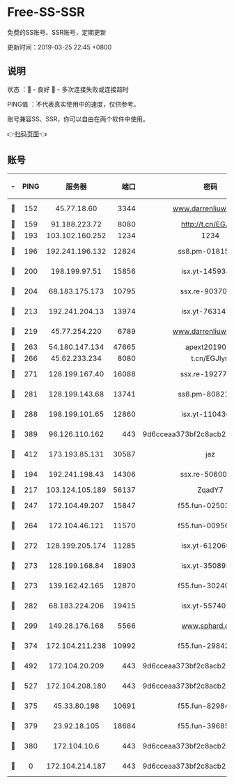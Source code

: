 # Free-SS-SSR

免费的SS账号、SSR账号，定期更新

更新时间：2019-03-25 22:45 +0800

## 说明

状态     ：🙂 - 良好 🙁 - 多次连接失败或连接超时

PING值   ：不代表真实使用中的速度，仅供参考。

账号兼容SS、SSR，你可以自由在两个软件中使用。

👉[扫码页面](https://liesauer.github.io/Free-SS-SSR/)👈

## 账号

|-|PING|服务器|端口|密码|加密方式|区域|
|:----:|:----:|:-----:|-----:|:----:|:----:|:----:|
|🙂|152|45.77.18.60|3344|www.darrenliuwei.com|aes-256-cfb|JP|
|🙂|159|91.188.223.72|8080|http://t.cn/EGJIyrl|rc4-md5|RU|
|🙂|193|103.102.160.252|1234|1234|rc4-md5|JP|
|🙂|196|192.241.196.132|12824|ss8.pm-01815174|aes-256-cfb|US|
|🙂|200|198.199.97.51|15856|isx.yt-14593814|aes-256-cfb|US|
|🙂|204|68.183.175.173|10795|ssx.re-90370518|aes-256-cfb|US|
|🙂|213|192.241.204.13|13974|isx.yt-76314736|aes-256-cfb|US|
|🙂|219|45.77.254.220|6789|www.darrenliuwei.com|aes-256-cfb|SG|
|🙂|263|54.180.147.134|47665|apext2019001|chacha20|KR|
|🙂|266|45.62.233.234|8080|t.cn/EGJIyrl|rc4-md5|CA|
|🙂|271|128.199.167.40|16088|ssx.re-19277467|aes-256-cfb|SG|
|🙂|281|128.199.143.68|13741|ss8.pm-80821206|aes-256-cfb|SG|
|🙂|288|198.199.101.65|12860|isx.yt-11043680|aes-256-cfb|US|
|🙂|389|96.126.110.162|443|9d6cceaa373bf2c8acb22e60b6a58be6|aes-256-cfb|US|
|🙂|412|173.193.85.131|30587|jaz|aes-256-cfb|US|
|🙂|194|192.241.198.43|14306|ssx.re-50600808|aes-256-cfb|US|
|🙂|217|103.124.105.189|56137|ZqadY7|chacha20|CN|
|🙂|247|172.104.49.207|15847|f55.fun-02503787|aes-256-cfb|SG|
|🙂|264|172.104.46.121|11570|f55.fun-00956881|aes-256-cfb|SG|
|🙂|272|128.199.205.174|11285|isx.yt-61206082|aes-256-cfb|SG|
|🙂|273|128.199.168.84|18903|isx.yt-35089368|aes-256-cfb|SG|
|🙂|273|139.162.42.165|12870|f55.fun-30240273|aes-256-cfb|SG|
|🙂|282|68.183.224.206|19415|isx.yt-55740244|aes-256-cfb|SG|
|🙂|299|149.28.176.168|5566|www.sphard.com|aes-256-cfb|AU|
|🙂|374|172.104.211.238|10992|f55.fun-29842586|aes-256-cfb|US|
|🙂|492|172.104.20.209|443|9d6cceaa373bf2c8acb22e60b6a58be6|aes-256-cfb|US|
|🙂|527|172.104.208.180|443|9d6cceaa373bf2c8acb22e60b6a58be6|aes-256-cfb|US|
|🙁|375|45.33.80.198|10691|f55.fun-82984972|aes-256-cfb|US|
|🙁|379|23.92.18.105|18684|f55.fun-39685048|aes-256-cfb|US|
|🙁|380|172.104.10.6|443|9d6cceaa373bf2c8acb22e60b6a58be6|aes-256-cfb|US|
|🙁|0|172.104.214.187|443|9d6cceaa373bf2c8acb22e60b6a58be6|aes-256-cfb|US|
